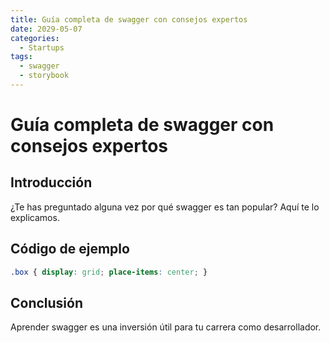 ```yaml
---
title: Guía completa de swagger con consejos expertos
date: 2029-05-07
categories:
  - Startups
tags:
  - swagger
  - storybook
---
```


# Guía completa de swagger con consejos expertos

## Introducción

¿Te has preguntado alguna vez por qué swagger es tan popular? Aquí te lo explicamos.

## Código de ejemplo

```css
.box { display: grid; place-items: center; }
```

## Conclusión

Aprender swagger es una inversión útil para tu carrera como desarrollador.